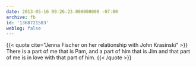 ```yaml
---
date: 2013-05-16 09:26:23.000000000 -07:00
archive: fb
id: '1368721583'
weblog: false
---
```


{{< quote cite="Jenna Fischer on her relationship with John Krasinski" >}}
There is a part of me that is Pam, and a part of him that is Jim and that part of me is in love with that part of him.
{{< /quote >}}
